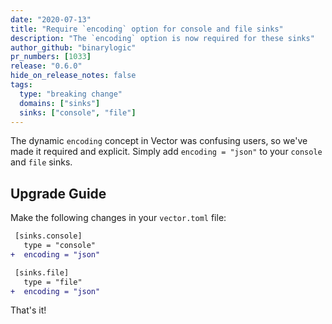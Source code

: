 ```yaml
---
date: "2020-07-13"
title: "Require `encoding` option for console and file sinks"
description: "The `encoding` option is now required for these sinks"
author_github: "binarylogic"
pr_numbers: [1033]
release: "0.6.0"
hide_on_release_notes: false
tags:
  type: "breaking change"
  domains: ["sinks"]
  sinks: ["console", "file"]
---
```


The dynamic `encoding` concept in Vector was confusing users, so we've made
it required and explicit. Simply add `encoding = "json"` to your `console` and
`file` sinks.

## Upgrade Guide

Make the following changes in your `vector.toml` file:

```diff title="vector.toml"
 [sinks.console]
   type = "console"
+  encoding = "json"

 [sinks.file]
   type = "file"
+  encoding = "json"
```

That's it!
